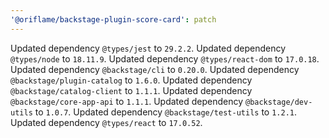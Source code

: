```yaml
---
'@oriflame/backstage-plugin-score-card': patch
---
```


Updated dependency `@types/jest` to `29.2.2`.
Updated dependency `@types/node` to `18.11.9`.
Updated dependency `@types/react-dom` to `17.0.18`.
Updated dependency `@backstage/cli` to `0.20.0`.
Updated dependency `@backstage/plugin-catalog` to `1.6.0`.
Updated dependency `@backstage/catalog-client` to `1.1.1`.
Updated dependency `@backstage/core-app-api` to `1.1.1`.
Updated dependency `@backstage/dev-utils` to `1.0.7`.
Updated dependency `@backstage/test-utils` to `1.2.1`.
Updated dependency `@types/react` to `17.0.52`.

